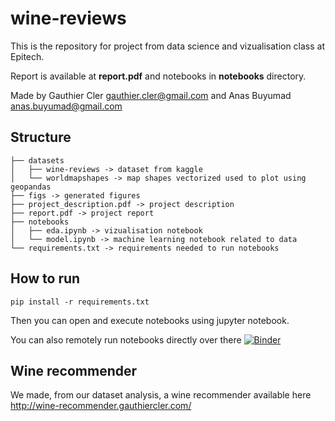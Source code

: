 # wine-reviews

This is the repository for project from data science and vizualisation class at Epitech.

Report is available at **report.pdf** and notebooks in **notebooks** directory.

Made by Gauthier Cler <gauthier.cler@gmail.com> and Anas Buyumad <anas.buyumad@gmail.com>

## Structure
```
├── datasets
│   ├── wine-reviews -> dataset from kaggle 
│   └── worldmapshapes -> map shapes vectorized used to plot using geopandas
├── figs -> generated figures
├── project_description.pdf -> project description
├── report.pdf -> project report
├── notebooks
│   ├── eda.ipynb -> vizualisation notebook
│   └── model.ipynb -> machine learning notebook related to data
└── requirements.txt -> requirements needed to run notebooks
```
## How to run

```
pip install -r requirements.txt
```

Then you can open and execute notebooks using jupyter notebook.


You can also remotely run notebooks directly over there [![Binder](https://mybinder.org/badge_logo.svg)](https://mybinder.org/v2/gh/gauthiercler/wine-reviews/master)

## Wine recommender

We made, from our dataset analysis, a wine recommender available here http://wine-recommender.gauthiercler.com/

